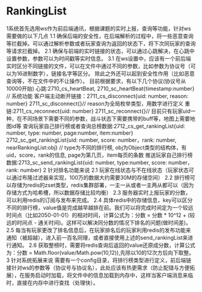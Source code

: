 # RankingList
1系统首先选用ws作为前后端通讯，根据课题的实时上报，查询等功能，针对ws需要做的以下几点
  1.1 确保后端的安全性，在后端解析的过程中，将一些恶意查询等拦截掉。可以通过解析参数或者玩家查询为返回的状态下，将下次同玩家的查询等请求拦截掉。
  2.1 确保与前端的实时链接的状态，可以通过心跳解决，在心跳中设置参数，参数可以为时间戳等实时信息。
  3.1 在ws设置中，应该有一个前后端实时区分不同链接的文件，可以在文件中通过不同的参数，比如参数为协议号（可以为16进制数字），链接名字等区分。
      除此之外还可以起到安全性作用（比如恶意查询等，不在文件中的不让操作）。
      目前根据要求，有以下几个协议(协议号从10000开始)
      心跳:2710_cs_heartBeat, 2710_sc_heartBeat{timestamp:number} // 系统功能
      客户端主动断开链接：2711_cs_disconnect{uid: number, reason: number} 2711_sc_disconnect{}// reason为全局枚举类型，用数字进行定义
      重链:2711_cs_reconnect{uid: number} 2711_sc_reconnect{}// 目前只有玩家uid一种，在不同场景下需要不同的参数，战斗状态下需要携带的buff等，地图上需要地图id等
      查询玩家自己排行榜或者查询总榜数据:2712_cs_get_rankingList{uid: number, type: number, page:number, item:number} 2712_sc_get_rankingList{uid: number, score: number，rank: number, nearRankingList:obj} 
      // type为不同的排行榜, obj为Object类型的结构体，有uid，score，rank的信息, page为第几页，item每页的条数
      推送玩家自己排行榜数据:2713_sc_send_rankingList{uid: number, type:number, score: number，rank: number}
2 针对排名功能来说
  2.1 玩家在线状态与不在线状态（玩家状态可以通过布隆过滤器来实现，100万的数据大约需要30M的存储空间）
  2.2 排行榜可以存储为redis的zset类型，redis集群部署，一主一从或者一主两从都可以（因为存储方式为哈希槽，所以数据存储比较均衡）
  2.3 服务器实时上报玩家的分数，可以利用redis的订阅与发布来完成。
  2.4 具体redis中的存储信息，key可以区分不同的排行榜，value值是完成越早越排在前。我们可以将完成时间定为一个较远时间点（比如2050-01-01）的相对时间，计算公式为：分数 = 分数 * 10^12 + (较远的时间点 - 通关时间)。这样可以解决同分数的情况下排名的问题(做时间差)。
  2.5 每当有玩家更改了排名信息后，在玩家排名后的玩家利用redis的发布功能来通知（被超越），进入前一百名同理，或者直接使用上述的send_rankingList来进行通知。
  2.6 获取整榜时，需要将redis查询后返回的value还原成分数，计算公式为：分数 = Math.floor(value/Math.pow(10,12)),先除以10的12次方后向下取整。
3 针对系统拓展来说
  需要有一个config目录，将排行榜类型进行定义，前后端链接针对ws的参数等（协议号与协议名），此处应该有热更需求（防止配错与方便拓展），在服务启动时加载，将文件中的信息加载到内存中，这样当客户端消息来临时，直接在内存中进行查找（处理快）。
  
